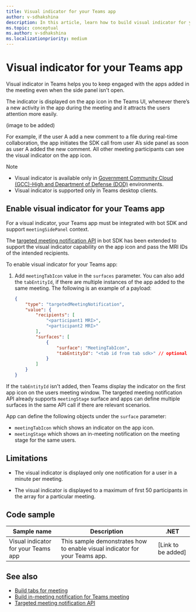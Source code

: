 ```yaml
---
title: Visual indicator for your Teams app
author: v-sdhakshina
description: In this article, learn how to build visual indicator for your Microsoft Teams app in meeting.
ms.topic: conceptual
ms.author: v-sdhakshina
ms.localizationpriority: medium
---
```


# Visual indicator for your Teams app

Visual indicator in Teams helps you to keep engaged with the apps added in the meeting even when the side panel isn't open.

The indicator is displayed on the app icon in the Teams UI, whenever there’s a new activity in the app during the meeting and it attracts the users attention more easily.

(image to be added)

For example, if the user A add a new comment to a file during real-time collaboration, the app initiates the SDK call from user A’s side panel as soon as user A added the new comment. All other meeting participants can see the visual indicator on the app icon.

> [!NOTE]
>
> * Visual indicator is available only in [Government Community Cloud (GCC)-High and Department of Defense (DOD)](~/concepts/app-fundamentals-overview.md#government-community-cloud) environments.
> * Visual indicator is supported only in Teams desktop clients.

## Enable visual indicator for your Teams app

For a visual indicator, your Teams app must be integrated with bot SDK and support `meetingSidePanel` context.

The [targeted meeting notification API](in-meeting-notification-for-meeting.md#enable-targeted-in-meeting-notification) in bot SDK has been extended to support the visual indicator capability on the app icon and pass the MRI IDs of the intended recipients.

To enable visual indicator for your Teams app:

1. Add `meetingTabIcon` value in the `surfaces` parameter. You can also add the `tabEntityId`, if there are multiple instances of the app added to the same meeting. The following is an example of a payload:

    ```json
    {
        "type": "targetedMeetingNotification",
        "value": {
            "recipients": [
                "<participant1 MRI>",
                "<participant2 MRI>" 
            ],
            "surfaces": [
                {
                    "surface": "MeetingTabIcon",
                    "tabEntityId": "<tab id from tab sdk>" // optional           
                }
            ]
        }
    }
    ```

If the `tabEntityId` isn't added, then Teams display the indicator on the first app icon on the users meeting window. The targeted meeting notification API already supports `meetingStage` surface and apps can define multiple surfaces in the same API call if there are relevant scenarios.

App can define the following objects under the `surface` parameter:

* `meetingTabIcon` which shows an indicator on the app icon.
* `meetingStage` which shows an in-meeting notification on the meeting stage for the same users.

## Limitations

* The visual indicator is displayed only one notification for a user in a minute per meeting.

* The visual indicator is displayed to a maximum of first 50 participants in the array for a particular meeting.

## Code sample

|Sample name | Description | .NET |
|----------------|-----------------|--------------|
| Visual indicator for your Teams app | This sample demonstrates how to enable visual indicator for your Teams app. | [Link to be added] |

## See also

* [Build tabs for meeting](build-tabs-for-meeting.md)
* [Build in-meeting notification for Teams meeting](in-meeting-notification-for-meeting.md)
* [Targeted meeting notification API](meeting-apps-apis.md#targeted-meeting-notification-and-visual-indicator-api)
